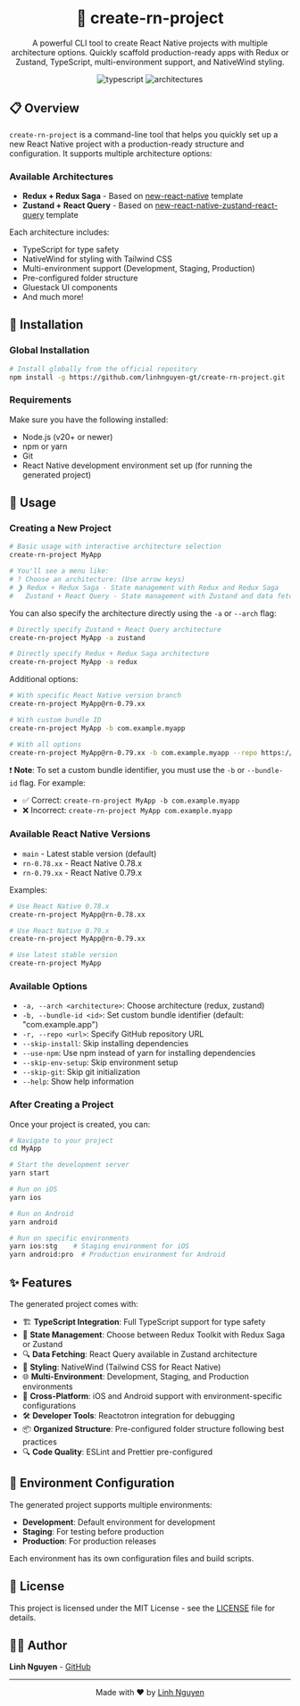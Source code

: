<div align="center">
  <h1>🚀 create-rn-project</h1>
  <p>A powerful CLI tool to create React Native projects with multiple architecture options. Quickly scaffold production-ready apps with Redux or Zustand, TypeScript, multi-environment support, and NativeWind styling.</p>
</div>

<p align="center">
  <img src="https://img.shields.io/badge/TypeScript-Integrated-blue?style=for-the-badge&logo=typescript&logoColor=white" alt="typescript" />
  <img src="https://img.shields.io/badge/Multiple_Architectures-Available-28A745?style=for-the-badge" alt="architectures" />
</p>

## 📋 Overview

`create-rn-project` is a command-line tool that helps you quickly set up a new React Native project with a production-ready structure and configuration. It supports multiple architecture options:

### Available Architectures

- **Redux + Redux Saga** - Based on [new-react-native](https://github.com/linhnguyen-gt/new-react-native) template
- **Zustand + React Query** - Based on [new-react-native-zustand-react-query](https://github.com/linhnguyen-gt/new-react-native-zustand-react-query) template

Each architecture includes:

- TypeScript for type safety
- NativeWind for styling with Tailwind CSS
- Multi-environment support (Development, Staging, Production)
- Pre-configured folder structure
- Gluestack UI components
- And much more!

## 🚀 Installation

### Global Installation

```bash
# Install globally from the official repository
npm install -g https://github.com/linhnguyen-gt/create-rn-project.git
```

### Requirements

Make sure you have the following installed:

- Node.js (v20+ or newer)
- npm or yarn
- Git
- React Native development environment set up (for running the generated project)

## 📱 Usage

### Creating a New Project

```bash
# Basic usage with interactive architecture selection
create-rn-project MyApp

# You'll see a menu like:
# ? Choose an architecture: (Use arrow keys)
# ❯ Redux + Redux Saga - State management with Redux and Redux Saga
#   Zustand + React Query - State management with Zustand and data fetching with React Query
```

You can also specify the architecture directly using the `-a` or `--arch` flag:

```bash
# Directly specify Zustand + React Query architecture
create-rn-project MyApp -a zustand

# Directly specify Redux + Redux Saga architecture
create-rn-project MyApp -a redux
```

Additional options:

```bash
# With specific React Native version branch
create-rn-project MyApp@rn-0.79.xx

# With custom bundle ID
create-rn-project MyApp -b com.example.myapp

# With all options
create-rn-project MyApp@rn-0.79.xx -b com.example.myapp --repo https://github.com/yourusername/your-repo.git --skip-install --use-npm
```

❗ **Note**: To set a custom bundle identifier, you must use the `-b` or `--bundle-id` flag. For example:
- ✅ Correct: `create-rn-project MyApp -b com.example.myapp`
- ❌ Incorrect: `create-rn-project MyApp com.example.myapp`

### Available React Native Versions

- `main` - Latest stable version (default)
- `rn-0.78.xx` - React Native 0.78.x
- `rn-0.79.xx` - React Native 0.79.x

Examples:

```bash
# Use React Native 0.78.x
create-rn-project MyApp@rn-0.78.xx

# Use React Native 0.79.x
create-rn-project MyApp@rn-0.79.xx

# Use latest stable version
create-rn-project MyApp
```

### Available Options

- `-a, --arch <architecture>`: Choose architecture (redux, zustand)
- `-b, --bundle-id <id>`: Set custom bundle identifier (default: "com.example.app")
- `-r, --repo <url>`: Specify GitHub repository URL
- `--skip-install`: Skip installing dependencies
- `--use-npm`: Use npm instead of yarn for installing dependencies
- `--skip-env-setup`: Skip environment setup
- `--skip-git`: Skip git initialization
- `--help`: Show help information

### After Creating a Project

Once your project is created, you can:

```bash
# Navigate to your project
cd MyApp

# Start the development server
yarn start

# Run on iOS
yarn ios

# Run on Android
yarn android

# Run on specific environments
yarn ios:stg    # Staging environment for iOS
yarn android:pro  # Production environment for Android
```

## ✨ Features

The generated project comes with:

- 🏗️ **TypeScript Integration**: Full TypeScript support for type safety
- 🔄 **State Management**: Choose between Redux Toolkit with Redux Saga or Zustand
- 🔍 **Data Fetching**: React Query available in Zustand architecture
- 🎨 **Styling**: NativeWind (Tailwind CSS for React Native)
- 🌐 **Multi-Environment**: Development, Staging, and Production environments
- 📱 **Cross-Platform**: iOS and Android support with environment-specific configurations
- 🛠️ **Developer Tools**: Reactotron integration for debugging
- 📦 **Organized Structure**: Pre-configured folder structure following best practices
- 🔍 **Code Quality**: ESLint and Prettier pre-configured

## 🔧 Environment Configuration

The generated project supports multiple environments:

- **Development**: Default environment for development
- **Staging**: For testing before production
- **Production**: For production releases

Each environment has its own configuration files and build scripts.

## 📄 License

This project is licensed under the MIT License - see the [LICENSE](LICENSE) file for details.

## 👨‍💻 Author

**Linh Nguyen** - [GitHub](https://github.com/linhnguyen-gt)

---

<p align="center">
  Made with ❤️ by <a href="https://github.com/linhnguyen-gt">Linh Nguyen</a>
</p>
